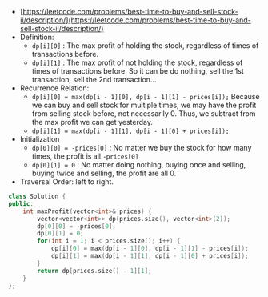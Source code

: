 - [https://leetcode.com/problems/best-time-to-buy-and-sell-stock-ii/description/](https://leetcode.com/problems/best-time-to-buy-and-sell-stock-ii/description/)
- Definition:
    - `dp[i][0]` : The max profit of holding the stock, regardless of times of transactions before.
    - `dp[i][1]` : The max profit of not holding the stock, regardless of times of transactions before. So it can be do nothing, sell the 1st transaction, sell the 2nd transaction…
- Recurrence Relation:
    - `dp[i][0] = max(dp[i - 1][0], dp[i - 1][1] - prices[i]);` Because we can buy and sell stock for multiple times, we may have the profit from selling stock before, not necessarily 0. Thus, we subtract from the max profit we can get yesterday.
    - `dp[i][1] = max(dp[i - 1][1], dp[i - 1][0] + prices[i]);`
- Initialization
    - `dp[0][0] = -prices[0]` : No matter we buy the stock for how many times, the profit is all `-prices[0]`
    - `dp[0][1] = 0` : No matter doing nothing, buying once and selling, buying twice and selling, the profit are all 0.
- Traversal Order: left to right.

```C++
class Solution {
public:
    int maxProfit(vector<int>& prices) {
        vector<vector<int>> dp(prices.size(), vector<int>(2));
        dp[0][0] = -prices[0];
        dp[0][1] = 0;
        for(int i = 1; i < prices.size(); i++) {
            dp[i][0] = max(dp[i - 1][0], dp[i - 1][1] - prices[i]);
            dp[i][1] = max(dp[i - 1][1], dp[i - 1][0] + prices[i]);
        }
        return dp[prices.size() - 1][1];
    }
};
```